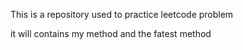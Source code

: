 This is a repository used to practice leetcode problem

it will contains my method and the fatest method

